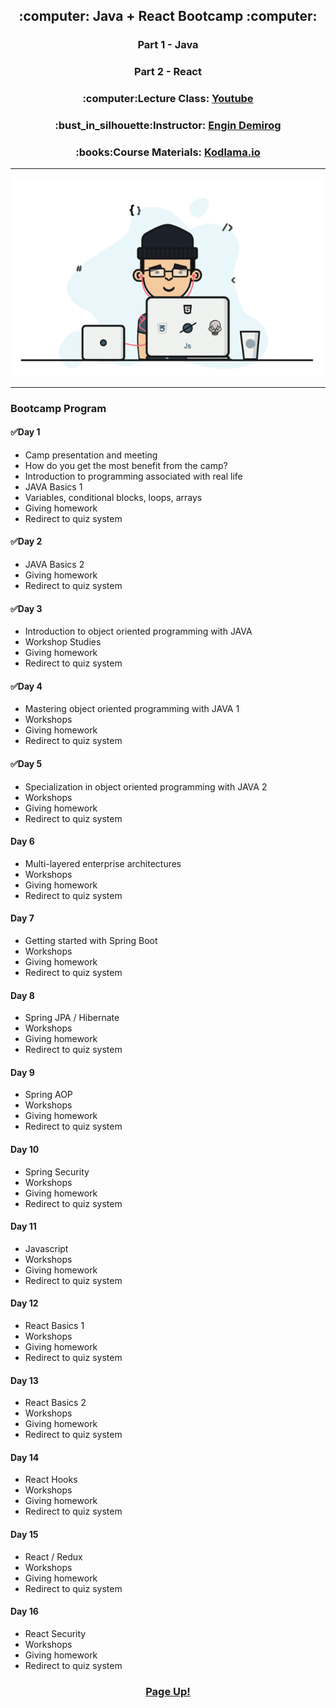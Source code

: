 <h2 align="center"> :computer: Java + React Bootcamp :computer: </h2>

<h3 align="center"> Part 1 - Java </h3>
<h3 align="center"> Part 2 - React </h3>

<h3 align="center"> :computer:Lecture Class: <a href="https://www.youtube.com/watch?v=HB0T0hAMk0k&list=PLqG356ExoxZUuVYKLuiQLnref7Y4ims87&ab_channel=EnginDemiro%C4%9F">Youtube</a> </h3>
<h3 align="center"> :bust_in_silhouette:Instructor: <a href="https://github.com/engindemirog">Engin Demirog</a> </h3>
<h3 align="center"> :books:Course Materials: <a href="https://www.kodlama.io/p/yazilim-gelistirici-yetistirme-kampi2">Kodlama.io</a> </h3>

<hr>
<p align="center">
  <img src="developer.gif" title="gif">
</p>
<hr>

### Bootcamp Program


#### :white_check_mark:Day 1

- Camp presentation and meeting
- How do you get the most benefit from the camp?
- Introduction to programming associated with real life
- JAVA Basics 1
- Variables, conditional blocks, loops, arrays
- Giving homework
- Redirect to quiz system


#### :white_check_mark:Day 2

- JAVA Basics 2
- Giving homework
- Redirect to quiz system


#### :white_check_mark:Day 3

- Introduction to object oriented programming with JAVA
- Workshop Studies
- Giving homework
- Redirect to quiz system


#### :white_check_mark:Day 4

- Mastering object oriented programming with JAVA 1
- Workshops
- Giving homework
- Redirect to quiz system

#### :white_check_mark:Day 5

- Specialization in object oriented programming with JAVA 2
- Workshops
- Giving homework
- Redirect to quiz system

#### Day 6

- Multi-layered enterprise architectures
- Workshops
- Giving homework
- Redirect to quiz system


#### Day 7

- Getting started with Spring Boot
- Workshops
- Giving homework
- Redirect to quiz system


#### Day 8

- Spring JPA / Hibernate
- Workshops
- Giving homework
- Redirect to quiz system


#### Day 9

- Spring AOP
- Workshops
- Giving homework
- Redirect to quiz system


#### Day 10

- Spring Security
- Workshops
- Giving homework
- Redirect to quiz system


#### Day 11

- Javascript
- Workshops
- Giving homework
- Redirect to quiz system


#### Day 12

- React Basics 1
- Workshops
- Giving homework
- Redirect to quiz system


#### Day 13

- React Basics 2
- Workshops
- Giving homework
- Redirect to quiz system


#### Day 14

- React Hooks
- Workshops
- Giving homework
- Redirect to quiz system


#### Day 15

- React / Redux
- Workshops
- Giving homework
- Redirect to quiz system


#### Day 16

- React Security
- Workshops
- Giving homework
- Redirect to quiz system

<h3 align="center"> <a href="https://github.com/auravain/Java-Kamp"> Page Up! </a> </h3>
